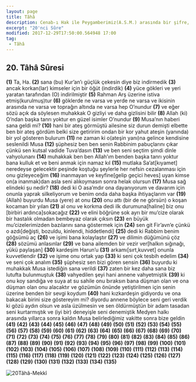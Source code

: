 ```yaml
---
layout: page
title: Tâhâ
description: Cenab-ı Hak ile Peygamberimiz(A.S.M.) arasında bir şifre, Peygamberimizin(A.S.M) bir ismidir
excerpt: "20'nci Sûre"
modified: 2017-12-29T17:50:00.564948 17:00
tag: 
 - Tâhâ
---
```


## 20. Tâhâ Sûresi

**(1)** Ta, Ha.
**(2)** sana (bu) Kur’an’ı güçlük çekesin diye biz indirmedik
**(3)** ancak korkan(lar) kimseler için bir öğüt (indirdik)
**(4)** yüce gökleri ve yeri yaratan tarafından (O) indirilmiştir
**(5)** Rahman Arş üzerine istiva etmiş(kurulmuş)tur
**(6)** göklerde ne varsa ve yerde ne varsa ve ikisinin arasında ne varsa ve toprağın altında ne varsa hep O’nundur
**(7)** ve eğer sözü açık da söylesen muhakkak O gizliyi ve daha gizlisini bilir 
**(8)** Allah (ki) O’ndan başka tanrı yoktur en güzel isimler O’nundur
**(9)** Musa’nın haberi sana geldi mi?
**(10)** hani bir ateş görmüştü ailesine siz durun demişti elbette ben bir ateş gördüm belki size getiririm ondan bir kor yahut ateşin (yanında) bir yol gösteren bulurum
**(11)** ne zaman ki o(ateşin yanı)na gelince kendisine seslenildi Musa
**(12)** şüphesiz ben ben senin Rabbinim pabuçlarını çıkar çünkü sen kutsal vadide Tuva’dasın
**(13)** ve ben seni seçtim şimdi dinle vahyolunanı
**(14)** muhakkak ben ben Allah’ım benden başka tanrı yoktur bana kulluk et ve beni anmak için namaz kıl
**(15)** mutlaka Sa’at[kıyamet] neredeyse gelecektir peşinde koştuğu şeylerle her nefsin cezalanması için onu gizleyeceğim
**(16)** inanmayan ve keyfine[gelip geçici heves] uyan kimse on(a inanmak)dan asla seni alıkoymasın sonra helak olursun 
**(17)** Musa sağ elindeki şu nedir?
**(18)** dedi ki O asa’mdır ona dayanıyorum ve davarım için onunla yaprak silkeliyorum ve benim onda daha başka ihtiyaçlarım var 
**(19)** (Allah) buyurdu Musa (yere) at onu
**(20)** onu attı (bir de ne görsün) o koşan kocaman bir yılan
**(21)** al onu ve korkma dedi ilk durumuna[haline] biz onu [birbiri ardınca]sokacağız
**(22)** ve elini böğrüne sok ayrı bir mu’cize olarak bir hastalık olmadan bembeyaz olarak çıksın
**(23)** en büyük mu’cizelerimizden bazılarını sana göstermek için
**(24)** sen git Fir’avn’e çünkü o azdı[değişti, bozuldu, kinlendi, hiddetlendi]
**(25)** dedi ki Rabbim benim göğsümü aç
**(26)** ve işimi bana kolaylaştır
**(27)** ve dilimin düğümünü çöz
**(28)** sözümü anlasınlar
**(29)** ve bana ailemden bir vezir ver[halkın sığınağı, yükü paylaşan]
**(30)** kardeşim Harun’u
**(31)** arkamı[sırt,kuvvet] onunla kuvvetlendir
**(32)** ve işime onu ortak yap
**(33)** ki seni çok tesbih edelim
**(34)** ve seni çok analım
**(35)** şüphesiz sen bizi gören sensin
**(36)** buyurdu ki muhakkak Musa istediğin sana verildi 
**(37)** zaten bir kez daha sana biz lutufta bulunmuştuk
**(38)** vahyedilen şeyi hani annene vahyetmiştik
**(39)** ki onu koy sandığa ve suya at su sahile onu bıraksın bana düşman olan ve ona düşman olan onu alacaktır ve gözümün önünde yetiştirilmen için senin üzerine benden bir sevgi koydum
**(40)** hani kızkardeşin gidiyordu ve ona bakacak birini size göstereyim mi? diyordu annene böylece seni geri verdik ki gözü aydın olsun ve asla üzülmesin ve sen öldürmüştün bir adam tasadan seni kurtarmıştık ve (iyi bir) deneyişle seni denemiştik Medyen halkı arasında yıllarca sonra kaldın Musa belirlediğimiz vakitte sonra bize geldin
**(41)** 
**(42)** 
**(43)** 
**(44)** 
**(45)** 
**(46)** 
**(47)** 
**(48)** 
**(49)** 
**(50)** 
**(51)** 
**(52)** 
**(53)** 
**(54)** 
**(55)** 
**(56)** 
**(57)** 
**(58)** 
**(59)** 
**(60)** 
**(61)** 
**(62)** 
**(63)** 
**(64)** 
**(65)** 
**(66)** 
**(67)** 
**(68)** 
**(69)** 
**(70)** 
**(71)** 
**(72)** 
**(73)** 
**(74)** 
**(75)** 
**(76)** 
**(77)** 
**(78)** 
**(79)** 
**(80)** 
**(81)** 
**(82)** 
**(83)** 
**(84)** 
**(85)** 
**(86)** 
**(87)**
**(88)** 
**(89)** 
**(90)** 
**(91)**
**(92)** 
**(93)** 
**(94)** 
**(95)** 
**(96)** 
**(97)** 
**(98)** 
**(99)** 
**(100)** 
**(101)** 
**(102)** 
**(103)** 
**(104)** 
**(105)** 
**(106)** 
**(107)** 
**(108)** 
**(109)** 
**(110)** 
**(111)** 
**(112)** 
**(113)** 
**(114)** 
**(115)** 
**(116)** 
**(117)** 
**(118)** 
**(119)** 
**(120)** 
**(121)** 
**(122)** 
**(123)** 
**(124)** 
**(125)** 
**(126)** 
**(127)** 
**(128)** 
**(129)** 
**(130)** 
**(131)** 
**(132)** 
**(133)** 
**(134)** 
**(135)** 

![20Tâhâ-Mekkî]({{site.url}}/images/ayrac-muhur.png)
